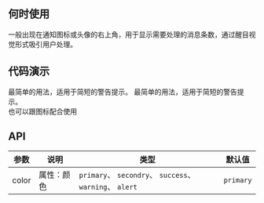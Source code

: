 ## 何时使用

一般出现在通知图标或头像的右上角，用于显示需要处理的消息条数，通过醒目视觉形式吸引用户处理。

## 代码演示

<div class="grid-x grid-margin-x">
  <div class="medium-6 large-6 cell">
    <nt-example>
      <nt-example-showcase>
        <example-badge-basic></example-badge-basic>
      </nt-example-showcase>
      <nt-example-legend title="基本">
        最简单的用法，适用于简短的警告提示。
      </nt-example-legend>
      <nt-example-code [code]="basicCode"></nt-example-code>
    </nt-example>
    <nt-example>
      <nt-example-showcase>
        <example-badge-colors></example-badge-colors>
      </nt-example-showcase>
      <nt-example-legend title="颜色">
        最简单的用法，适用于简短的警告提示。
      </nt-example-legend>
      <nt-example-code [code]="colorsCode"></nt-example-code>
    </nt-example>
  </div>
  <div class="medium-6 large-6 cell">
    <nt-example>
      <nt-example-showcase>
        <example-badge-icon></example-badge-icon>
      </nt-example-showcase>
      <nt-example-legend title="图标">
        也可以跟图标配合使用
      </nt-example-legend>
      <nt-example-code [code]="iconCode"></nt-example-code>
    </nt-example>
  </div>
</div>

## API

| 参数 | 说明 | 类型 | 默认值 |
| --- | --- | --- | --- |
| color | 属性：颜色 | `primary`、 `secondry`、 `success`、 `warning`、 `alert` | `primary` |

